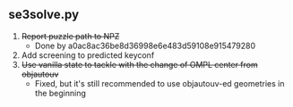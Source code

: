 ## se3solve.py
1. ~~Report puzzle path to NPZ~~
   + Done by a0ac8ac36be8d36998e6e483d59108e915479280
2. Add screening to predicted keyconf
3. ~~Use vanilla state to tackle with the change of OMPL center from objautouv~~
   + Fixed, but it's still recommended to use objautouv-ed geometries in the
       beginning

